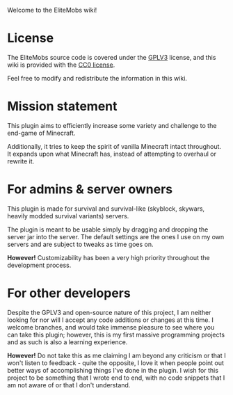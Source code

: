 Welcome to the EliteMobs wiki!

# License

The EliteMobs source code is covered under the [GPLV3](https://choosealicense.com/licenses/gpl-3.0/) license, and this wiki is provided with the [CC0 license](https://choosealicense.com/licenses/cc0-1.0/).

Feel free to modify and redistribute the information in this wiki.

# Mission statement

This plugin aims to efficiently increase some variety and challenge to the end-game of Minecraft.

Additionally, it tries to keep the spirit of vanilla Minecraft intact throughout. It expands upon what Minecraft has, instead of attempting to overhaul or rewrite it.

# For admins & server owners

This plugin is made for survival and survival-like (skyblock, skywars, heavily modded survival variants) servers.

 The plugin is meant to be usable simply by dragging and dropping the server jar into the server. The default settings are the ones I use on my own servers and are subject to tweaks as time goes on.

**However!** Customizability has been a very high priority throughout the development process.

# For other developers

Despite the GPLV3 and open-source nature of this project, I am neither looking for nor will I accept any code additions or changes at this time. I welcome branches, and would take immense pleasure to see where you can take this plugin; however, this is my first massive programming projects and as such is also a learning experience.

**However!** Do not take this as me claiming I am beyond any criticism or that I won't listen to feedback - quite the opposite, I love it when people point out better ways of accomplishing things I've done in the plugin. I wish for this project to be something that I wrote end to end, with no code snippets that I am not aware of or that I don't understand.